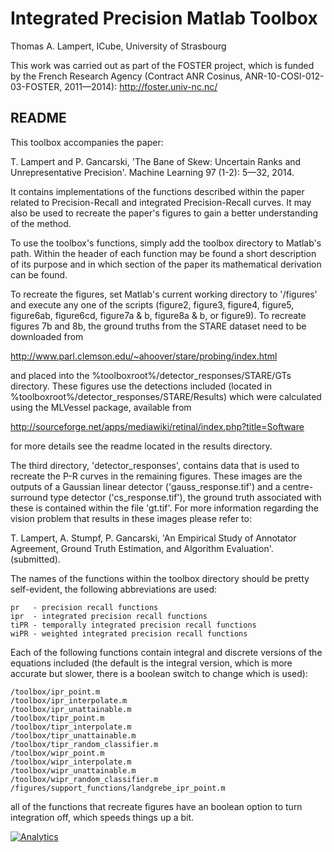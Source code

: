 # Integrated Precision Matlab Toolbox

Thomas A. Lampert, ICube, University of Strasbourg

This work was carried out as part of the FOSTER project, which is funded by the French Research Agency (Contract 
ANR Cosinus, ANR-10-COSI-012-03-FOSTER, 2011—2014): http://foster.univ-nc.nc/

## README


This toolbox accompanies the paper:

T. Lampert and P. Gancarski, 'The Bane of Skew: Uncertain Ranks and Unrepresentative Precision'. Machine Learning 97 (1-2): 5—32, 2014.

It contains implementations of the functions described within the paper related to Precision-Recall and integrated 
Precision-Recall curves. It may also be used to recreate the paper's figures to gain a better understanding of the 
method.

To use the toolbox's functions, simply add the toolbox directory to Matlab's path. Within the header of each 
function may be found a short description of its purpose and in which section of the paper its mathematical 
derivation can be found.

To recreate the figures, set Matlab's current working directory to '/figures' and execute any one of the scripts 
(figure2, figure3, figure4, figure5, figure6ab, figure6cd, figure7a & b, figure8a & b, or figure9). To recreate 
figures 7b and 8b, the ground truths from the STARE dataset need to be downloaded from 

http://www.parl.clemson.edu/~ahoover/stare/probing/index.html

and placed into the %toolboxroot%/detector_responses/STARE/GTs directory. These figures use the detections included
(located in %toolboxroot%/detector_responses/STARE/Results) which were calculated using the MLVessel package, 
available from

http://sourceforge.net/apps/mediawiki/retinal/index.php?title=Software

for more details see the readme located in the results directory.

The third directory, 'detector_responses', contains data that is used to recreate the P-R curves in the remaining
figures. These images are the outputs of a Gaussian linear detector ('gauss_response.tif') and a centre-surround 
type detector ('cs_response.tif'), the ground truth associated with these is contained within the file 'gt.tif'. 
For more information regarding the vision problem that results in these images please refer to:

T. Lampert, A. Stumpf, P. Gancarski, 'An Empirical Study of Annotator Agreement, Ground Truth Estimation, and Algorithm Evaluation'. (submitted).


The names of the functions within the toolbox directory should be pretty self-evident, the following abbreviations
are used:

    pr   - precision recall functions
    ipr  - integrated precision recall functions
    tiPR - temporally integrated precision recall functions
    wiPR - weighted integrated precision recall functions

Each of the following functions contain integral and discrete versions of the equations included (the default is the
integral version, which is more accurate but slower, there is a boolean switch to change which is used):

    /toolbox/ipr_point.m
    /toolbox/ipr_interpolate.m
    /toolbox/ipr_unattainable.m
    /toolbox/tipr_point.m
    /toolbox/tipr_interpolate.m
    /toolbox/tipr_unattainable.m
    /toolbox/tipr_random_classifier.m
    /toolbox/wipr_point.m
    /toolbox/wipr_interpolate.m
    /toolbox/wipr_unattainable.m
    /toolbox/wipr_random_classifier.m
    /figures/support_functions/landgrebe_ipr_point.m

all of the functions that recreate figures have an boolean option to turn integration off, which speeds things up a bit.

[![Analytics](https://ga-beacon.appspot.com/UA-112264682-2/welcome-page?pixel)](https://github.com/igrigorik/ga-beacon)
